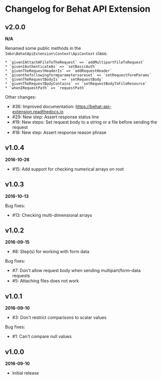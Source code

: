 Changelog for Behat API Extension
=================================

v2.0.0
------
__N/A__

Renamed some public methods in the `Imbo\BehatApiExtension\Context\ApiContext` class:

    * `givenIAttachAFileToTheRequest` => `addMultipartFileToRequest`
    * `givenIAuthenticateAs` => `setBasicAuth`
    * `givenTheRequestHeaderIs` => `addRequestHeader`
    * `giventhefollowingformparametersareset` => `setRequestFormParams`
    * `givenTheRequestBodyIs` => `setRequestBody`
    * `givenTheRequestBodyContains` => `setRequestBodyToFileResource`
    * `whenIRequestPath` => `requestPath`

Other changes:

* #36: Improved documentation: https://behat-api-extension.readthedocs.io
* #29: New step: Assert response status line
* #19: New steps: Set request body to a string or a file before sending the request
* #18: New step: Assert response reason phrase

v1.0.4
------
__2016-10-26__

* #15: Add support for checking numerical arrays on root

v1.0.3
------
__2016-10-13__

Bug fixes:

* #13: Checking multi-dimensional arrays

v1.0.2
------
__2016-09-15__

* #8: Step(s) for working with form data

Bug fixes:

* #7: Don't allow request body when sending multipart/form-data requests
* #5: Attaching files does not work

v1.0.1
------
__2016-09-10__

* #3: Don't restrict comparisons to scalar values

Bug fixes:

* #1: Can't compare null values

v1.0.0
------
__2016-09-10__

* Initial release
